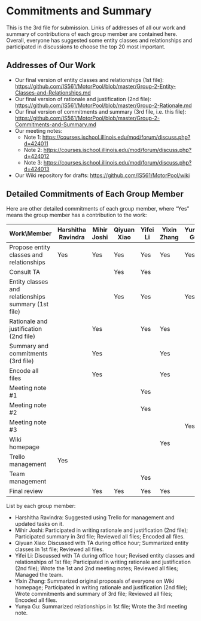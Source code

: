 # Commitments and Summary

This is the 3rd file for submission. Links of addresses of all our work and summary of contributions of each group member are contained here. Overall, everyone has suggested some entity classes and relationships and participated in discussions to choose the top 20 most important. 

## Addresses of Our Work
- Our final version of entity classes and relationships (1st file): https://github.com/IS561/MotorPool/blob/master/Group-2-Entity-Classes-and-Relationships.md
- Our final version of rationale and justification (2nd file): https://github.com/IS561/MotorPool/blob/master/Group-2-Rationale.md
- Our final version of commitments and summary (3rd file, i.e. this file): https://github.com/IS561/MotorPool/blob/master/Group-2-Commitments-and-Summary.md
- Our meeting notes: 
	- Note 1: https://courses.ischool.illinois.edu/mod/forum/discuss.php?d=424011
	- Note 2: https://courses.ischool.illinois.edu/mod/forum/discuss.php?d=424012
	- Note 3: https://courses.ischool.illinois.edu/mod/forum/discuss.php?d=424013 
- Our Wiki repository for drafts: https://github.com/IS561/MotorPool/wiki

## Detailed Commitments of Each Group Member
Here are other detailed commitments of each group member, where “Yes” means the group member has a contribution to the work:

| Work\Member | Harshitha Ravindra | Mihir Joshi | Qiyuan Xiao | Yifei Li | Yixin Zhang | Yunya Gu |
| ----------- | ------------------ | ----------- | ----------- | -------- | ----------- | -------- | 
| Propose entity classes and relationships | Yes | Yes | Yes | Yes | Yes | Yes |
| Consult TA |   |   | Yes | Yes |   |   |
| Entity classes and relationships summary (1st file) |   |   | Yes | Yes |   | Yes |
| Rationale and justification (2nd file) |   | Yes |   | Yes | Yes |   |
| Summary and commitments (3rd file) |    | Yes |   |   | Yes |   | 
| Encode all files |   | Yes |   |   | Yes |   |
| Meeting note #1 |   |   |   | Yes |   |   |
| Meeting note #2 |   |   |   | Yes |   |   |
| Meeting note #3 |   |   |   |   |   | Yes |
| Wiki homepage |   |   |   |   | Yes |   |
| Trello management | Yes |   |   |   |   |   |
| Team management |   |   |   | Yes |   |   |
| Final review |   | Yes | Yes | Yes | Yes |   |

List by each group member:
- Harshitha Ravindra: Suggested using Trello for management and updated tasks on it.
- Mihir Joshi: Participated in writing rationale and justification (2nd file); Participated summary in 3rd file; Reviewed all files; Encoded all files.
- Qiyuan Xiao: Discussed with TA during office hour; Summarized entity classes in 1st file; Reviewed all files.
- Yifei Li: Discussed with TA during office hour; Revised entity classes and relationships of 1st file; Participated in writing rationale and justification (2nd file); Wrote the 1st and 2nd meeting notes; Reviewed all files; Managed the team.
- Yixin Zhang: Summarized original proposals of everyone on Wiki homepage; Participated in writing rationale and justification (2nd file); Wrote commitments and summary of 3rd file; Reviewed all files; Encoded all files.
- Yunya Gu: Summarized relationships in 1st file; Wrote the 3rd meeting note.










